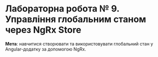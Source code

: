 # Лабораторна робота № 9.  Управління глобальним станом через NgRx Store

**Мета**:
навчитися створювати та використовувати глобальний стан у
Angular-додатку за допомогою NgRx.
